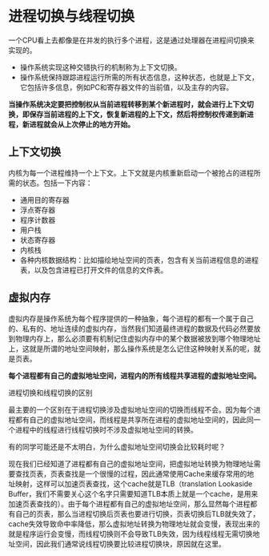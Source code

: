 # 进程切换与线程切换

一个CPU看上去都像是在并发的执行多个进程，这是通过处理器在进程间切换来实现的。

- 操作系统实现这种交错执行的机制称为上下文切换。
- 操作系统保持跟踪进程运行所需的所有状态信息，这种状态，也就是上下文，它包括许多信息，例如PC和寄存器文件的当前值，以及主存的内容。

**当操作系统决定要把控制权从当前进程转移到某个新进程时，就会进行上下文切换，即保存当前进程的上下文，恢复新进程的上下文，然后将控制权传递到新进程，新进程就会从上次停止的地方开始。**

## 上下文切换

内核为每一个进程维持一个上下文。上下文就是内核重新启动一个被抢占的进程所需的状态。包括一下内容：

- 通用目的寄存器
- 浮点寄存器
- 程序计数器
- 用户栈
- 状态寄存器
- 内核栈
- 各种内核数据结构：比如描绘地址空间的页表，包含有关当前进程信息的进程表，以及包含进程已打开文件的信息的文件表。

## 虚拟内存

虚拟内存是操作系统为每个程序提供的一种抽象，每个进程的都有一个属于自己的、私有的、地址连续的虚拟内存，当然我们知道最终进程的数据及代码必然要放到物理内存上，那么必须要有机制记住虚拟内存中的某个数据被放到哪个物理地址上，这就是所谓的地址空间映射，那么操作系统是怎么记住这种映射关系的呢，就是页表。

**每个进程都有自己的虚拟地址空间，进程内的所有线程共享进程的虚拟地址空间。**

进程切换和线程切换的区别

最主要的一个区别在于进程切换涉及虚拟地址空间的切换而线程不会。因为每个进程都有自己的虚拟地址空间，而线程是共享所在进程的虚拟地址空间的，因此同一个进程中的线程进行线程切换时不涉及虚拟地址空间的转换。

有的同学可能还是不太明白，为什么虚拟地址空间切换会比较耗时呢？

现在我们已经知道了进程都有自己的虚拟地址空间，把虚拟地址转换为物理地址需要查找页表，页表查找是一个很慢的过程，因此通常使用Cache来缓存常用的地址映射，这样可以加速页表查找，这个cache就是TLB（translation Lookaside Buffer，我们不需要关心这个名字只需要知道TLB本质上就是一个cache，是用来加速页表查找的）。由于每个进程都有自己的虚拟地址空间，那么显然每个进程都有自己的页表，那么当进程切换后页表也要进行切换，页表切换后TLB就失效了，cache失效导致命中率降低，那么虚拟地址转换为物理地址就会变慢，表现出来的就是程序运行会变慢，而线程切换则不会导致TLB失效，因为线程线程无需切换地址空间，因此我们通常说线程切换要比较进程切换块，原因就在这里。